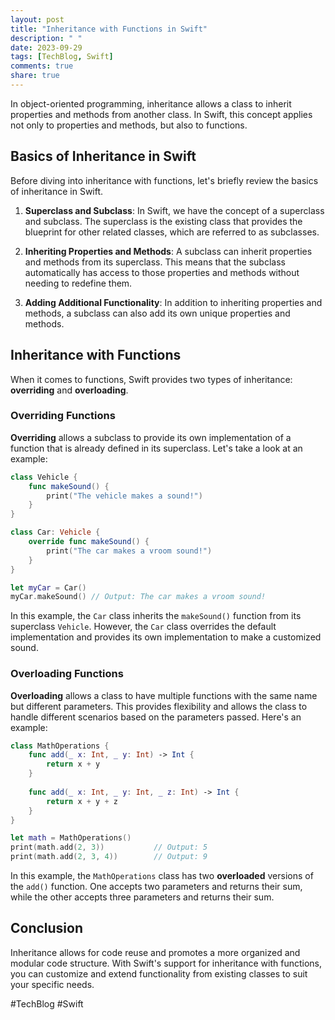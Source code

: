 ```yaml
---
layout: post
title: "Inheritance with Functions in Swift"
description: " "
date: 2023-09-29
tags: [TechBlog, Swift]
comments: true
share: true
---
```


In object-oriented programming, inheritance allows a class to inherit properties and methods from another class. In Swift, this concept applies not only to properties and methods, but also to functions.

## Basics of Inheritance in Swift

Before diving into inheritance with functions, let's briefly review the basics of inheritance in Swift.

1. **Superclass and Subclass**: In Swift, we have the concept of a superclass and subclass. The superclass is the existing class that provides the blueprint for other related classes, which are referred to as subclasses.

2. **Inheriting Properties and Methods**: A subclass can inherit properties and methods from its superclass. This means that the subclass automatically has access to those properties and methods without needing to redefine them.

3. **Adding Additional Functionality**: In addition to inheriting properties and methods, a subclass can also add its own unique properties and methods.

## Inheritance with Functions

When it comes to functions, Swift provides two types of inheritance: **overriding** and **overloading**.

### Overriding Functions

**Overriding** allows a subclass to provide its own implementation of a function that is already defined in its superclass. Let's take a look at an example:

```swift
class Vehicle {
    func makeSound() {
        print("The vehicle makes a sound!")
    }
}

class Car: Vehicle {
    override func makeSound() {
        print("The car makes a vroom sound!")
    }
}

let myCar = Car()
myCar.makeSound() // Output: The car makes a vroom sound!
```

In this example, the `Car` class inherits the `makeSound()` function from its superclass `Vehicle`. However, the `Car` class overrides the default implementation and provides its own implementation to make a customized sound.

### Overloading Functions

**Overloading** allows a class to have multiple functions with the same name but different parameters. This provides flexibility and allows the class to handle different scenarios based on the parameters passed. Here's an example:

```swift
class MathOperations {
    func add(_ x: Int, _ y: Int) -> Int {
        return x + y
    }
    
    func add(_ x: Int, _ y: Int, _ z: Int) -> Int {
        return x + y + z
    }
}

let math = MathOperations()
print(math.add(2, 3))           // Output: 5
print(math.add(2, 3, 4))        // Output: 9
```

In this example, the `MathOperations` class has two **overloaded** versions of the `add()` function. One accepts two parameters and returns their sum, while the other accepts three parameters and returns their sum.

## Conclusion

Inheritance allows for code reuse and promotes a more organized and modular code structure. With Swift's support for inheritance with functions, you can customize and extend functionality from existing classes to suit your specific needs.

#TechBlog #Swift